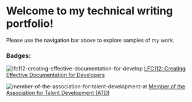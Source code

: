 # **Welcome to my technical writing portfolio!**

Please use the navigation bar above to explore samples of my work. 

### **Badges:**
![lfc112-creating-effective-documentation-for-develop](https://github.com/maddie35/maddie.github.io/assets/147114265/7f03d43e-8572-4530-bf9c-7f5acfa0e82c)
[LFC112: Creating Effective Documentation for Developers](https://www.credly.com/badges/83bcc54c-e3e1-4339-87f1-3d2b6f54ebc6/public_url)

![member-of-the-association-for-talent-development-at](https://github.com/maddie35/maddie.github.io/assets/147114265/90744e0d-fa4e-471e-b2a6-4eb2c0e66c30)
[Member of the Association for Talent Development (ATD)](https://www.credly.com/badges/1f0acb9c-0ced-49ca-b8dd-9c6055228c4f/public_url)
